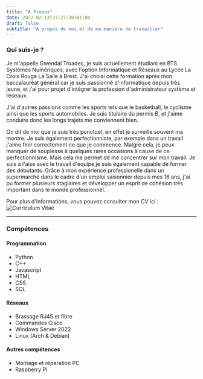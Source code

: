 ```yaml
---
title: "A Propos"
date: 2022-02-13T23:27:30+01:00
draft: false
subtitle: "A propos de moi et de ma manière de travailler"
---
```


### Qui suis-je ?

Je m'appelle Gwendal Troadec, je suis actuellement étudiant en BTS Systèmes Numériques, avec l'option Informatique et Réseaux au Lycée La Croix Rouge La Salle à Brest. J'ai choisi cette formation après mon baccalauréat général car je suis passionné d'informatique depuis très jeune, et j'ai pour projet d'intégrer la profession d'administrateur système et réseaux.

J'ai d'autres passions comme les sports tels que le basketball, le cyclisme ainsi que les sports automobiles. Je suis titulaire du permis B, et j'aime conduire donc les longs trajets me conviennent bien.

On dit de moi que je suis très ponctuel, en effet je surveille souvent ma montre. Je suis également perfectionniste, par exemple dans un travail j'aime finir correctement ce que je commence. Malgré cela, je peux manquer de souplesse à quelques rares occasions à cause de ce perfectionnisme. Mais cela me permet de me concentrer sur mon travail. Je suis à l'aise avec le travail d'équipe,je suis également capable de former des débutants. Grâce à mon expérience professionelle dans un supermarché dans le cadre d'un emploi saisonnier depuis mes 16 ans, j'ai pu former plusieurs stagiaires et développer un esprit de cohésion très important dans le monde professionnel.

Pour plus d'informations, vous pouvez consulter mon CV ici : ![Curriculum Vitae](documents/cv.png)

---

### Compétences

#### Programmation

- Python
- C++
- Javascript
- HTML
- CSS
- SQL

#### Réseaux

- Brassage RJ45 et fibre
- Commandes Cisco
- Windows Server 2022
- Linux (Arch & Debian)

#### Autres compétences

- Montage et réparation PC
- Raspberry Pi
